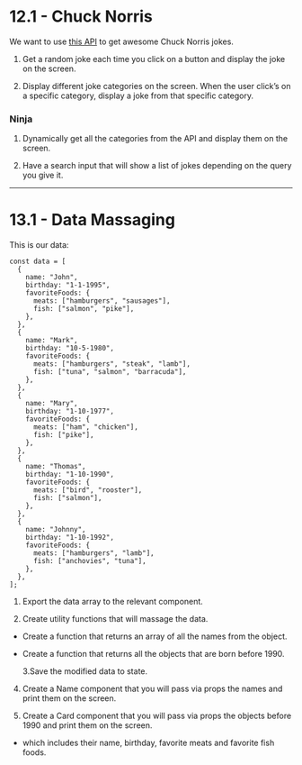 # 12.1 - Chuck Norris

We want to use [this API](https://api.chucknorris.io/) to get awesome Chuck
Norris jokes.

1. Get a random joke each time you click on a button and display the joke on the
   screen.

2. Display different joke categories on the screen. When the user click’s on a
   specific category, display a joke from that specific category.

### Ninja

1. Dynamically get all the categories from the API and display them on the
   screen.

2. Have a search input that will show a list of jokes depending on the query you
   give it.

---

# 13.1 - Data Massaging

This is our data:

```
const data = [
  {
    name: "John",
    birthday: "1-1-1995",
    favoriteFoods: {
      meats: ["hamburgers", "sausages"],
      fish: ["salmon", "pike"],
    },
  },
  {
    name: "Mark",
    birthday: "10-5-1980",
    favoriteFoods: {
      meats: ["hamburgers", "steak", "lamb"],
      fish: ["tuna", "salmon", "barracuda"],
    },
  },
  {
    name: "Mary",
    birthday: "1-10-1977",
    favoriteFoods: {
      meats: ["ham", "chicken"],
      fish: ["pike"],
    },
  },
  {
    name: "Thomas",
    birthday: "1-10-1990",
    favoriteFoods: {
      meats: ["bird", "rooster"],
      fish: ["salmon"],
    },
  },
  {
    name: "Johnny",
    birthday: "1-10-1992",
    favoriteFoods: {
      meats: ["hamburgers", "lamb"],
      fish: ["anchovies", "tuna"],
    },
  },
];
```

1. Export the data array to the relevant component.

2. Create utility functions that will massage the data.

- Create a function that returns an array of all the names from the object.

- Create a function that returns all the objects that are born before 1990.

  3.Save the modified data to state.

4. Create a Name component that you will pass via props the names and print them
   on the screen.

5. Create a Card component that you will pass via props the objects before 1990
   and print them on the screen.

- which includes their name, birthday, favorite meats and favorite fish foods.
